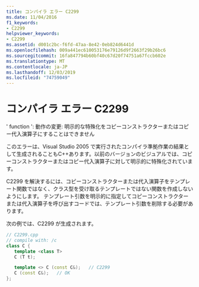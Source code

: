 ```yaml
---
title: コンパイラ エラー C2299
ms.date: 11/04/2016
f1_keywords:
- C2299
helpviewer_keywords:
- C2299
ms.assetid: d001c2bc-f6fd-47aa-8e42-0eb824d6441d
ms.openlocfilehash: 009a441ec610053176e79126d9f2663f29b26bc6
ms.sourcegitcommit: 16fa847794b60bf40c67d20f74751a67fccb602e
ms.translationtype: MT
ms.contentlocale: ja-JP
ms.lasthandoff: 12/03/2019
ms.locfileid: "74759049"
---
```

# <a name="compiler-error-c2299"></a>コンパイラ エラー C2299

' function ': 動作の変更: 明示的な特殊化をコピーコンストラクターまたはコピー代入演算子にすることはできません

このエラーは、Visual Studio 2005 で実行されたコンパイラ準拠作業の結果として生成されることもC++あります。以前のバージョンのビジュアルでは、コピーコンストラクターまたはコピー代入演算子に対して明示的に特殊化されています。

C2299 を解決するには、コピーコンストラクターまたは代入演算子をテンプレート関数ではなく、クラス型を受け取るテンプレートではない関数を作成しないようにします。 テンプレート引数を明示的に指定してコピーコンストラクターまたは代入演算子を呼び出すコードでは、テンプレート引数を削除する必要があります。

次の例では、C2299 が生成されます。

```cpp
// C2299.cpp
// compile with: /c
class C {
   template <class T>
   C (T t);

   template <> C (const C&);   // C2299
   C (const C&);   // OK
};
```
